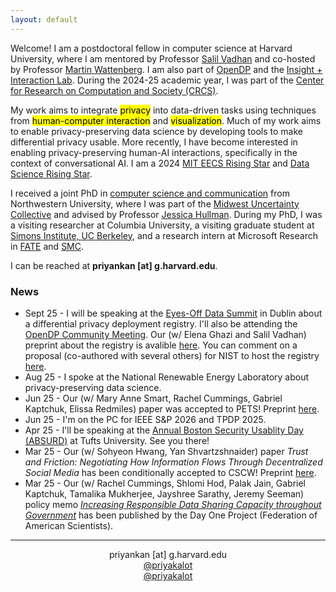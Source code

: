 ```yaml
---
layout: default
---
```

Welcome! I am a postdoctoral fellow in computer science at Harvard University, where I am mentored by Professor <a href="https://salil.seas.harvard.edu/" target="_blank">Salil Vadhan</a> and co-hosted by Professor <a href="https://www.bewitched.com/" target="_blank">Martin Wattenberg</a>. I am also part of <a href="https://opendp.org/" target="_blank">OpenDP</a> and the <a href="https://insight.seas.harvard.edu/" target="_blank">Insight + Interaction Lab</a>. During the 2024-25 academic year, I was part of the <a href="https://crcs.seas.harvard.edu/news/2025/05/crcs-closes-after-20-years" target="_blank">Center for Research on Computation and Society (CRCS)</a>.

My work aims to integrate <mark>privacy</mark> into data-driven tasks using techniques from <mark>human-computer interaction</mark> and <mark>visualization</mark>. Much of my work aims to enable privacy-preserving data science by developing tools to make differential privacy usable. More recently, I have become interested in enabling privacy-preserving human-AI interactions, specifically in the context of conversational AI. I am a 2024 <a href="https://risingstars-eecs.mit.edu/" target="_blank">MIT EECS Rising Star</a> and <a href="https://datascience.ucsd.edu/rising-stars-in-data-science/" target="_blank">Data Science Rising Star</a>. 

I received a joint PhD in <a href="https://tsb.northwestern.edu/" target="_blank">computer science and communication</a> from Northwestern University, where I was part of the <a href="https://mucollective.northwestern.edu/" target="_blank">Midwest Uncertainty Collective</a> and advised by Professor <a href="http://users.eecs.northwestern.edu/~jhullman/" target="_blank">Jessica Hullman</a>. During my PhD, I was a visiting researcher at Columbia University, a visiting graduate student at <a href="https://simons.berkeley.edu/programs/datadriven2022" target="_blank">Simons Institute, UC Berkeley</a>, and a research intern at Microsoft Research in <a href="https://www.microsoft.com/en-us/research/theme/fate/" target="_blank">FATE</a> and <a href="https://socialmediacollective.org/" target="_blank">SMC</a>.

I can be reached at **priyankan [at] g.harvard.edu**.

### News
* Sept 25 - I will be speaking at the <a href="https://www.eodsummit.com/" target="_blank">Eyes-Off Data Summit</a> in Dublin about a differential privacy deployment registry. I'll also be attending the <a href="https://opendp.org/calendar_event/2025-opendp-community-meeting/" target="_blank">OpenDP Community Meeting</a>. Our (w/ Elena Ghazi and Salil Vadhan) preprint about the registry is avalible <a href="https://arxiv.org/abs/2509.13509" target="_blank">here</a>. You can comment on a proposal (co-authored with several others) for NIST to host the registry <a href="https://csrc.nist.gov/pubs/ir/8588/ipd" target="_blank">here</a>.
* Aug 25 - I spoke at the National Renewable Energy Laboratory about privacy-preserving data science.
* Jun 25 - Our (w/ Mary Anne Smart, Rachel Cummings, Gabriel Kaptchuk, Elissa Redmiles) paper was accepted to PETS! Preprint <a href="https://arxiv.org/pdf/2408.08475" target="_blank">here</a>.
* Jun 25 - I'm on the PC for IEEE S&P 2026 and TPDP 2025.
* Apr 25 - I'll be speaking at the <a href="https://absurd.cs.tufts.edu/index.html" target="_blank">Annual Boston Security Usablity Day (ABSURD)</a> at Tufts University. See you there!
* Mar 25 - Our (w/ Sohyeon Hwang, Yan Shvartzshnaider) paper _Trust and Friction: Negotiating How Information Flows Through Decentralized Social Media_ has been conditionally accepted to CSCW! Preprint <a href="https://arxiv.org/pdf/2503.02150" target="_blank">here</a>.
* Mar 25 - Our (w/ Rachel Cummings, Shlomi Hod, Palak Jain, Gabriel Kaptchuk, Tamalika Mukherjee, Jayshree Sarathy, Jeremy Seeman) policy memo <a href="https://fas.org/publication/increasing-responsible-data-sharing-capacity-throughout-government/" target="_blank">_Increasing Responsible Data Sharing Capacity throughout Government_</a> has been published by the Day One Project (Federation of American Scientists).

<!---* Jan 25 - This semester I'm co-teaching <a href="https://opendp.github.io/cs208/spring2025/" target="_blank">CS 2080: Applied Privacy for Data Science</a> with Salil Vadhan and James Honaker.-->
<!---* Jan 25 - I'll be reviewing for FAccT 2025. Looking forward to reading!-->
<!---* Jan 25 - Our (w/ Jayshree Sarathy, Mary Anne Smart, Rachel Cummings, Gabriel Kaptchuk, Elissa Redmiles) workshop submission on eliciting privacy preferences from data subjects has been accepted to the AAAI Workshop on Privacy-Preserving Artificial Intelligence!-->
<!---* Jan 25 - I'm giving an invited talk at the <a href="https://encore.ucsd.edu/privacy-workshop/" target="_blank">EnCORE Workshop on Defining Holistic Private Data Science for Practice</a> at UCSD.-->
<!---* Dec 24 - I'm giving an invited talk at the Harvard CS Colloquium.-->
<!---* Dec 24 - We (w/ danah boyd, Rachel Cummings, Gabriel Kaptchuk, Sean Kross, Elissa Redmiles, Jayshree Sarathy) are looking for new and/or visiting PhD students to join us in working on application-focused statistical research on differential privacy! More info <a href="https://bit.ly/participatoryDPStudent24" target="_blank">here</a>. Please reach out with questions!-->
<!---* Nov 24 - I gave an invited talk at the <a href="https://bostondataprivacy.github.io/privacy-day.html" target="_blank">Charles River Privacy Day</a> about the value of interfaces for making differential privacy usable for data curators and analysts.-->
<!---* Nov 24 - I presented to the Policy Red Teaming Working Group (led by Sarah Radway) at the Berkman Klein Center for Internet & Society on "Policy Red Teaming for Differential Privacy."
<!---* Oct 24 - I gave an invited talk at CMU's Privacy Topics Seminar (led by Sarah Scheffler).-->
<!---* Sept 24 - New paper w/ Jessica Hullman titled <a href="https://arxiv.org/abs/2409.11680" target="_blank">_What to Consider When Considering Differential Privacy for Policy_</a> published in _Policy Insights from the Brain and Behavioral Sciences (PIBBS)_. We offer guidance to policymakers deciding whether to use differential privacy for a given context.-->
<!---* Sept 24 - I attended and spoke at the new <a href="https://privacypublicpolicy-conference.github.io/website/" target="_blank">Privacy and Public Policy Conference</a> at Georgetown University about how we might elicit privacy-accuracy preferences from data subjects. I also gave an invited talk at Georgetown's Privacy & Crypto group.-->
<!---* Aug 24 - Together with Rachel Cummings, Gabriel Kaptchuk, Elissa Redmiles, and Jayshree Sarathy, I co-organized a workshop ("DP Beyond Algorithms") on sociotechnical aspects of deploying differential privacy, as part of the <a href="https://www.iq.harvard.edu/news/2024-opendp-community-meeting-recap-and-survey" target="_blank">OpenDP Community Meeting</a>.-->


<hr>
<p align="center"><i class="fas fa-envelope"></i> priyankan [at] g.harvard.edu <br/>
<i class="fab fa-mastodon"></i> <a href="https://hci.social/@priyakalot" target="_blank">@priyakalot</a> <br/>
<i class="fab fa-twitter"></i> <a href="https://twitter.com/priyakalot" target="_blank">@priyakalot</a></p>

<!-- <img class="profile-custom" src="profile.jpeg"> -->

